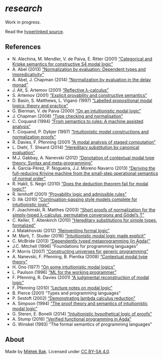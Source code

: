 _research_
==========

Work in progress.

Read the [hyperlinked source](https://research.mietek.io/).


References
----------

- N. Alechina, M. Mendler, V. de Paiva, E. Ritter (2001) [“Categorical and Kripke semantics for constructive S4 modal logic”](http://doi.org/10.1007/3-540-44802-0_21)
- A. Abel (2013) [“Normalization by evaluation: Dependent types and impredicativity”](http://www.cse.chalmers.se/~abela/habil.pdf)
- A. Abel, J. Chapman (2014) [“Normalization by evaluation in the delay monad”](http://doi.org/10.4204/EPTCS.153.4)
- J. Alt, S. Artemov (2001) [“Reflective λ-calculus”](http://doi.org/10.1007/3-540-45504-3_2)
- S. Artemov (2001) [“Explicit provability and constructive semantics”](http://doi.org/10.2307/2687821)
- D. Basin, S. Matthews, L. Viganò (1997) [“Labelled propositional modal logics: theory and practice”](http://doi.org/10.1093/logcom/7.6.685)
- G. Bierman, V. de Paiva (2000) [“On an intuitionistic modal logic”](http://doi.org/10.1023/A:1005291931660)
- J. Chapman (2008) [“Type checking and normalisation”](http://jmchapman.github.io/papers/thesis.pdf)
- C. Coquand (1994) [“From semantics to rules: A machine assisted analysis”](http://doi.org/10.1007/BFb0049326)
- T. Coquand, P. Dybjer (1997) [“Intuitionistic model constructions and normalization proofs”](http://doi.org/10.1017/S0960129596002150)
- R. Davies, F. Pfenning (2001) [“A modal analysis of staged computation”](http://doi.org/10.1145/382780.382785)
- L. Diehl, T. Sheard (2014) [“Hereditary substitution by canonical evaluation”](http://www.larrytheliquid.com/drafts/sbe.pdf)
- M.J. Gabbay, A. Nanevski (2012) [“Denotation of contextual modal type theory: Syntax and meta-programming”](http://doi.org/10.1016/j.jal.2012.07.002)
- Á. García-Pérez, P. Nogueira, J.J. Moreno Navarro (2013) [“Deriving the full-reducing Krivine machine from the small-step operational semantics of normal order”](https://doi.org/10.1145/2505879.2505887)
- R. Hakli, S. Negri (2010) [“Does the deduction theorem fail for modal logic?”](http://doi.org/10.1007/s11229-011-9905-9)
- R. Iemhoff (2001) [“Provability logic and admissible rules”](http://www.phil.uu.nl/~iemhoff/Mijn/Papers/proeve.pdf)
- D. Ilik (2010) [“Continuation-passing style models complete for intuitionistic logic”](http://doi.org/10.1016/j.apal.2012.05.003)
- F. Joachimski, R. Matthes (2003) [“Short proofs of normalization for the simply-typed λ-calculus, permutative conversions and Gödel’s T”](http://doi.org/10.1007/s00153-002-0156-9)
- C. Keller, T. Altenkirch (2010) [“Hereditary substitutions for simple types, formalized”](http://doi.org/10.1145/1863597.1863601)
- J. Malakhovski (2012) [“Reinventing formal logic”](http://web.archive.org/web/20210507010403/http://oxij.org/note/ReinventingFormalLogic/)
- M. Marti, T. Studer (2016) [“Intuitionistic modal logic made explicit”](http://www.iam.unibe.ch/ltgpub/2016/mast16.pdf)
- C. McBride (2013) [“Dependently typed metaprogramming (in Agda)”](https://github.com/pigworker/MetaprogAgda)
- J.C. Mitchell (1996) “Foundations for programming languages”
- P. Morris (2007) [“Constructing universes for generic programming”](http://web.archive.org/web/20090902033015/http://www.cs.nott.ac.uk/~pwm/thesis.pdf)
- A. Nanevski, F. Pfenning, B. Pientka (2008) [“Contextual modal type theory”](http://doi.org/10.1145/1352582.1352591)
- H. Ono (1977) [“On some intuitionistic modal logics”](http://doi.org/10.2977/prims/1195189604)
- L. Paulson (1996) [“ML for the working programmer”](https://www.cl.cam.ac.uk/~lp15/MLbook/PDF/chapter9.pdf)
- F. Pfenning, R. Davies (2001) [“A judgmental reconstruction of modal logic”](http://doi.org/10.1017/S0960129501003322)
- F. Pfenning (2010) [“Lecture notes on modal logic”](http://www.cs.cmu.edu/~fp/courses/15816-s10)
- B. Pierce (2001) “Types and programming languages”
- P. Sestoft (2002) [“Demonstrating lambda calculus reduction”](https://doi.org/10.1007/3-540-36377-7_19)
- A. Simpson (1994) [“The proof theory and semantics of intuitionistic modal logic”](http://web.archive.org/web/20170809143236/http://homepages.inf.ed.ac.uk/als/Research/thesis.pdf)
- G. Steren, E. Bonelli (2014) [“Intuitionistic hypothetical logic of proofs”](http://doi.org/10.1016/j.entcs.2013.12.013)
- A. Stump (2016) [“Verified functional programming in Agda”](http://doi.org/10.1145/2841316)
- G. Winskel (1993) “The formal semantics of programming languages”


About
-----

Made by [Miëtek Bak](https://mietek.io/).  Licensed under [CC BY-SA 4.0](http://creativecommons.org/licenses/by-sa/4.0/).
